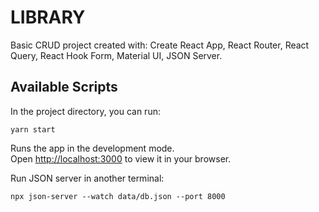 # LIBRARY


Basic CRUD project created with: Create React App, React Router, React Query, React Hook Form, Material UI, JSON Server.

## Available Scripts

In the project directory, you can run:

`yarn start`

Runs the app in the development mode.\
Open [http://localhost:3000](http://localhost:3000) to view it in your browser.

Run JSON server in another terminal:

`npx json-server --watch data/db.json --port 8000`